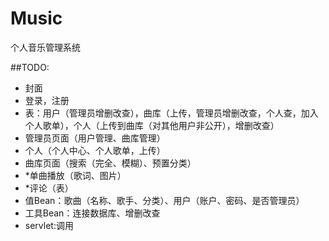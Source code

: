 # Music
个人音乐管理系统

##TODO:
- 封面
- 登录，注册
- 表：用户（管理员增删改查），曲库（上传，管理员增删改查，个人查，加入个人歌单），个人（上传到曲库（对其他用户非公开），增删改查）
- 管理员页面（用户管理、曲库管理）
- 个人（个人中心、个人歌单，上传）
- 曲库页面（搜索（完全、模糊）、预置分类）
- *单曲播放（歌词、图片）
- *评论（表）
- 值Bean：歌曲（名称、歌手、分类）、用户（账户、密码、是否管理员）
- 工具Bean：连接数据库、增删改查
- servlet:调用